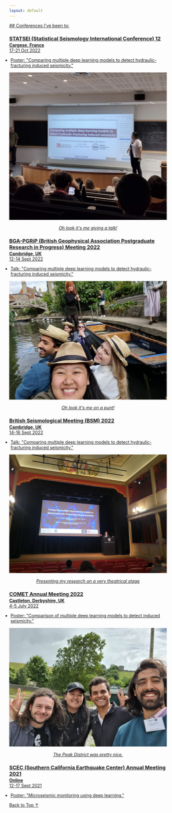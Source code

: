```yaml
---
layout: default
---
```

<a href="/research/#conferences">
## Conferences I've been to:

<h3 style="margin-bottom:2px;">STATSEI (Statistical Seismology International Conference) 12</h3>
<p style="margin:0;"><b>Cargese, France</b><br>
17-21 Oct 2022</p>
<ul style="margin-left: -1.4em;">
  <li>Poster: "Comparing multiple deep learning models to detect hydraulic-fracturing induced seismicity."</li>
</ul>

![STATSEI22](./assets/conf/STATSEI22.png)
<p style="margin:0;"><center><i>Oh look it's me giving a talk!</i></center></p>

<h3 style="margin-bottom:2px;">BGA-PGRiP (British Geophysical Association Postgraduate Research in Progress) Meeting 2022</h3>
<p style="margin:0;"><b>Cambridge, UK</b><br>
12-14 Sept 2022</p>
<ul style="margin-left: -1.4em;">
  <li>Talk: "Comparing multiple deep learning models to detect hydraulic-fracturing induced seismicity."</li>
</ul>

![PGRIP22](./assets/conf/PGRIP22.png)
<p style="margin:0;"><center><i>Oh look it's me on a punt!</i></center></p>

<h3 style="margin-bottom:2px;">British Seismological Meeting (BSM) 2022</h3>
<p style="margin:0;"><b>Cambridge, UK</b><br>
14-16 Sept 2022</p>
<ul style="margin-left: -1.4em;">
  <li>Talk: "Comparing multiple deep learning models to detect hydraulic-fracturing induced seismicity."</li>
</ul>

![BSM](./assets/conf/BSM.png)
<p style="margin:0;"><center><i>Presenting my research on a very theatrical stage</i></center></p>

<h3 style="margin-bottom:2px;">COMET Annual Meeting 2022</h3>
<p style="margin:0;"><b>Castleton, Derbyshire, UK</b><br>
4-5 July 2022</p>
<ul style="margin-left: -1.4em;">
  <li>Poster: "Comparison of multiple deep learning models to detect induced seismicity."</li>
</ul>

![COMET22](./assets/conf/COMET22.png)
<p style="margin:0;"><center><i>The Peak District was pretty nice.</i></center></p>

<h3 style="margin-bottom:2px;">SCEC (Southern California Earthquake Center) Annual Meeting 2021</h3>
<p style="margin:0;"><b>Online</b><br>
12-17 Sept 2021</p>
<ul style="margin-left: -1.4em;">
  <li>Poster: "Microseismic monitoring using deep learning."</li>
</ul>

<a href="research.html/#conferences" class="back-to-top">
  Back to Top &uarr;
</a>
